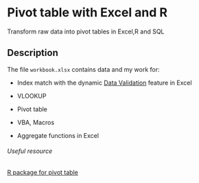 # Pivot table with Excel and R
Transform raw data into pivot tables in Excel,R and SQL

## Description 
The file `workbook.xlsx` contains data and my work for:

* Index match with the dynamic [Data Validation](https://www.officetooltips.com/excel_2016/tips/creating_a_drop-down_list_in_a_cell.html) feature in Excel

* VLOOKUP

* Pivot table 

* VBA, Macros

* Aggregate functions in Excel

###### Useful resource

[R package for pivot table](https://magesblog.com/post/2015-03-31-pivot-tables-with-r/)







